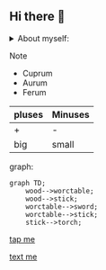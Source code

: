 ## Hi there 👋

<details>
  <summary> About myself:</summary>
  
  - *My name is Kyryll*
  - *I'm 16y. old*
</details>

> [!NOTE]
> - Cuprum
> - Aurum
> - Ferum

|pluses  | Minuses |
| ------------- | ------------- |
| +  | -  |
| big  | small |

graph:

```mermaid
graph TD;
    wood-->worctable;
    wood-->stick;
    worctable-->sword;
    worctable-->stick;
    stick-->torch;
```

[tap me](https://www.youtube.com/watch?v=dQw4w9WgXcQ)


[text me](mailto:kirill.v2014@gmail.com)
